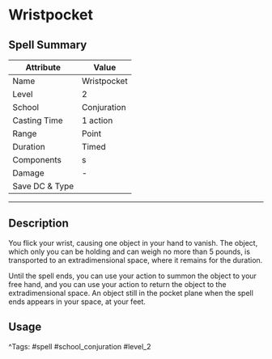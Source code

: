 # Wristpocket

## Spell Summary

| Attribute        | Value                  |
|------------------|------------------------|
| Name             | Wristpocket                 |
| Level            | 2                |
| School           | Conjuration          |
| Casting Time     | 1 action              |
| Range            | Point            |
| Duration         | Timed             |
| Components       | s             |
| Damage           | -               |
| Save DC & Type   |              |

---

## Description

You flick your wrist, causing one object in your hand to vanish. The object, which only you can be holding and can weigh no more than 5 pounds, is transported to an extradimensional space, where it remains for the duration.

Until the spell ends, you can use your action to summon the object to your free hand, and you can use your action to return the object to the extradimensional space. An object still in the pocket plane when the spell ends appears in your space, at your feet.

## Usage


^Tags: #spell #school_conjuration #level_2